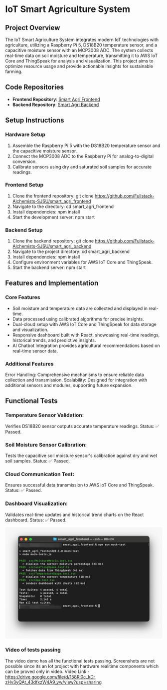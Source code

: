 # IoT Smart Agriculture System

## Project Overview

The IoT Smart Agriculture System integrates modern IoT technologies with agriculture, utilizing a Raspberry Pi 5, DS18B20 temperature sensor, and a capacitive moisture sensor with an MCP3008 ADC. The system collects real-time data on soil moisture and temperature, transmitting it to AWS IoT Core and ThingSpeak for analysis and visualization. This project aims to optimize resource usage and provide actionable insights for sustainable farming.

## Code Repositories

- **Frontend Repository**: [Smart Agri Frontend](https://github.com/Fullstack-Alchemists-SJSU/smart_agri_frontend)
- **Backend Repository**: [Smart Agri Backend](https://github.com/Fullstack-Alchemists-SJSU/smart_agri_backend)

## Setup Instructions

### Hardware Setup

1. Assemble the Raspberry Pi 5 with the DS18B20 temperature sensor and the capacitive moisture sensor.
2. Connect the MCP3008 ADC to the Raspberry Pi for analog-to-digital conversion.
3. Calibrate sensors using dry and saturated soil samples for accurate readings.

### Frontend Setup

1. Clone the frontend repository:
   git clone https://github.com/Fullstack-Alchemists-SJSU/smart_agri_frontend
2.  Navigate to the directory:
    cd smart_agri_frontend
3. Install dependencies:
    npm install
4. Start the development server:
    npm start

### Backend Setup

1. Clone the backend repository:
git clone https://github.com/Fullstack-Alchemists-SJSU/smart_agri_backend
2. Navigate to the project directory:
cd smart_agri_backend
3. Install dependencies:
npm install
4. Configure environment variables for AWS IoT Core and ThingSpeak.
5. Start the backend server:
npm start

## Features and Implementation
### Core Features
- Soil moisture and temperature data are collected and displayed in real-time.
- Data processed using calibrated algorithms for precise insights.
- Dual-cloud setup with AWS IoT Core and ThingSpeak for data storage and visualization.
- Responsive dashboard built with React, showcasing real-time readings, historical trends, and predictive insights.
- AI Chatbot Integration provides agricultural recommendations based on real-time sensor data.
### Additional Features
Error Handling: Comprehensive mechanisms to ensure reliable data collection and transmission.
Scalability: Designed for integration with additional sensors and modules, supporting future expansion.

## Functional Tests
### Temperature Sensor Validation:
Verifies DS18B20 sensor outputs accurate temperature readings.
Status: ✅ Passed.

### Soil Moisture Sensor Calibration:
Tests the capacitive soil moisture sensor's calibration against dry and wet soil samples.
Status: ✅ Passed.

###  Cloud Communication Test:
Ensures successful data transmission to AWS IoT Core and ThingSpeak.
Status: ✅ Passed.

### Dashboard Visualization:
Validates real-time updates and historical trend charts on the React dashboard.
Status: ✅ Passed.

![Functional Tests Passing](frontend-mocktests.jpeg)

### Video of tests passing
The video demo has all the functional tests passing. Screenshots are not possible since its an Iot project with hardware realitime components which can be proved only in video. 
Video Link - https://drive.google.com/file/d/158Ri0c_kD-zHv3yQAt_43dfxzW4A9_yw/view?usp=sharing 
